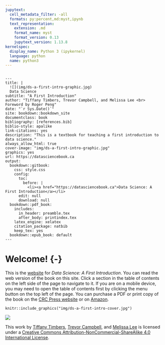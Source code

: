 ```yaml
---
jupytext:
  cell_metadata_filter: -all
  formats: py:percent,md:myst,ipynb
  text_representation:
    extension: .md
    format_name: myst
    format_version: 0.13
    jupytext_version: 1.13.8
kernelspec:
  display_name: Python 3 (ipykernel)
  language: python
  name: python3
---
```


```{raw-cell}

---
title: |
  ![](img/ds-a-first-intro-graphic.jpg)  
  Data Science
subtitle: "A First Introduction"
author: "Tiffany Timbers, Trevor Campbell, and Melissa Lee <br> Foreword by Roger Peng"
date: "`r Sys.Date()`"
site: bookdown::bookdown_site
documentclass: book
bibliography: [references.bib]
biblio-style: apalike
link-citations: yes
description: "This is a textbook for teaching a first introduction to data science."
always_allow_html: true
cover-image: "img/ds-a-first-intro-graphic.jpg"
graphics: yes
url: https://datasciencebook.ca
output:
  bookdown::gitbook:
    css: style.css
    config:
      toc:
        before: |
          <li><a href="https://datasciencebook.ca">Data Science: A First Introduction</a></li>
      edit: null
      download: null
  bookdown::pdf_book:
    includes:
      in_header: preamble.tex
      after_body: printindex.tex
    latex_engine: xelatex
    citation_package: natbib
    keep_tex: yes
  bookdown::epub_book: default
---
```

# Welcome! {-}

This is the [website](https://datasciencebook.ca/) for *Data Science: A First Introduction*. 
You can read the web version of the book on this site. Click a section in the table of contents
on the left side of the page to navigate to it. If you are on a mobile device,
you may need to open the table of contents first by clicking the menu button on 
the top left of the page.
You can purchase a PDF or print copy of the book 
on the [CRC Press website](https://www.routledge.com/Data-Science-A-First-Introduction/Timbers-Campbell-Lee/p/book/9780367524685) or on [Amazon](https://www.amazon.com/Data-Science-First-Introduction-Chapman/dp/0367532174/ref=sr_[…]qid=1644637450&sprefix=data+science+timber%2Caps%2C166&sr=8-1).

```{r bookcover, echo = FALSE, fig.retina = 2, out.width = "45%"}
knitr::include_graphics("img/ds-a-first-intro-cover.jpg")
```

<img src="https://i.creativecommons.org/l/by-nc-sa/4.0/88x31.png">

This work by [Tiffany Timbers](https://www.tiffanytimbers.com/), [Trevor Campbell](https://trevorcampbell.me/), 
and [Melissa Lee](https://www.stat.ubc.ca/users/melissa-lee) is licensed under 
a [Creative Commons Attribution-NonCommercial-ShareAlike 4.0 International License](http://creativecommons.org/licenses/by-nc-sa/4.0/).

```{r foreward, child="foreword-text.Rmd"}
```

```{r preface, child="preface-text.Rmd"}
```

```{r acknowledgements, child="acknowledgements.Rmd"}
```
